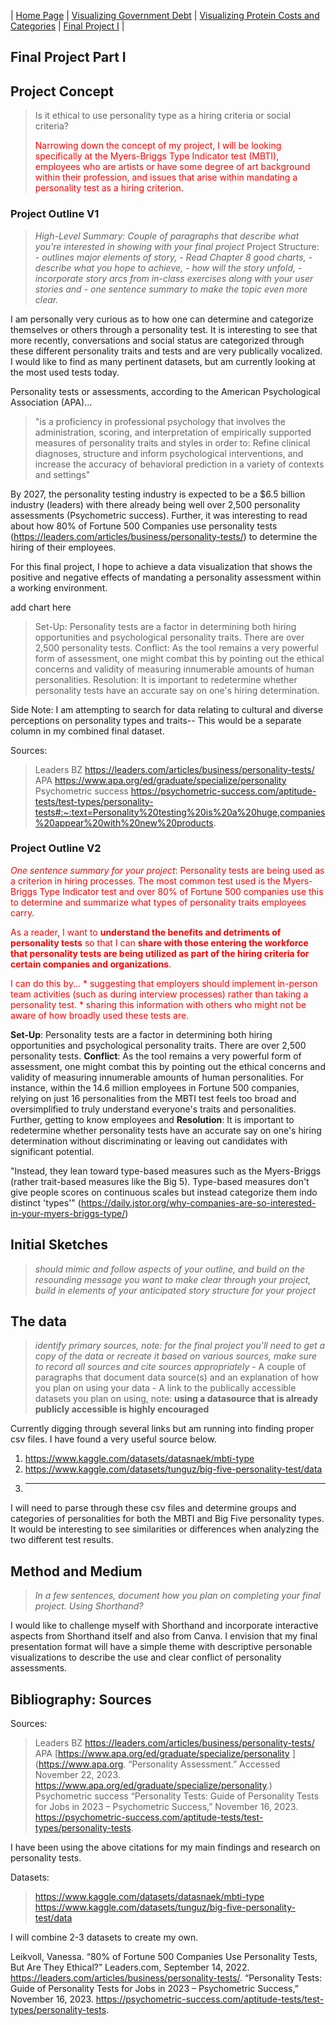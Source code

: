 | [Home Page](https://ellenasakai.github.io/sakaiportfolio/) | [Visualizing Government Debt](governmentdebt) | [Visualizing Protein Costs and Categories](protein) | [Final Project I](final-project-part-one) |

## Final Project Part I

## Project Concept
> Is it ethical to use personality type as a hiring criteria or social criteria?
>
> <font color="#FF0000"> Narrowing down the concept of my project, I will be looking specifically at the Myers-Briggs Type Indicator test (MBTI), employees who are artists or have some degree of art background within their profession, and issues that arise within mandating a personality test as a hiring criterion. </font>

### Project Outline V1
> *High-Level Summary: Couple of paragraphs that describe what you're interested in showing with your final project* 
> Project Structure:
    - *outlines major elements of story,
    - Read Chapter 8 good charts,
    - describe what you hope to achieve,
    - how will the story unfold,
    - incorporate story arcs from in-class exercises along with your user stories and
    - one sentence summary to make the topic even more clear.*

I am personally very curious as to how one can determine and categorize themselves or others through a personality test. It is interesting to see that more recently, conversations and social status are categorized through these different personality traits and tests and are very publically vocalized. I would like to find as many pertinent datasets, but am currently looking at the most used tests today.

Personality tests or assessments, according to the American Psychological Association (APA)...
> "is a proficiency in professional psychology that involves the administration, scoring, and interpretation of empirically supported measures of personality traits and styles in order to: Refine clinical diagnoses, structure and inform psychological interventions, and increase the accuracy of behavioral prediction in a variety of contexts and settings"

By 2027, the personality testing industry is expected to be a $6.5 billion industry (leaders) with there already being well over 2,500 personality assessments (Psychometric success). Further, it was interesting to read about how 80% of Fortune 500 Companies use personality tests (https://leaders.com/articles/business/personality-tests/) to determine the hiring of their employees. 

For this final project, I hope to achieve a data visualization that shows the positive and negative effects of mandating a personality assessment within a working environment.

add chart here

> Set-Up: Personality tests are a factor in determining both hiring opportunities and psychological personality traits. There are over 2,500 personality tests.
> Conflict: As the tool remains a very powerful form of assessment, one might combat this by pointing out the ethical concerns and validity of measuring innumerable amounts of human personalities.
> Resolution: It is important to redetermine whether personality tests have an accurate say on one's hiring determination.

Side Note: I am attempting to search for data relating to cultural and diverse perceptions on personality types and traits-- This would be a separate column in my combined final dataset.

Sources: 
> Leaders BZ
https://leaders.com/articles/business/personality-tests/
> APA
https://www.apa.org/ed/graduate/specialize/personality
> Psychometric success
https://psychometric-success.com/aptitude-tests/test-types/personality-tests#:~:text=Personality%20testing%20is%20a%20huge,companies%20appear%20with%20new%20products.


### Project Outline V2
<font color="#FF0000"> *One sentence summary for your project*: Personality tests are being used as a criterion in hiring processes. The most common test used is the Myers-Briggs Type Indicator test and over 80% of Fortune 500 companies use this to determine and summarize what types of personality traits employees carry. 

As a reader, I want to **understand the benefits and detriments of personality tests** so that I can **share with those entering the workforce that personality tests are being utilized as part of the hiring criteria for certain companies and organizations**.

I can do this by...
    * suggesting that employers should implement in-person team activities (such as during interview processes) rather than taking a personality test.
    * sharing this information with others who might not be aware of how broadly used these tests are. </font>

**Set-Up**: Personality tests are a factor in determining both hiring opportunities and psychological personality traits. There are over 2,500 personality tests.
**Conflict**: As the tool remains a very powerful form of assessment, one might combat this by pointing out the ethical concerns and validity of measuring innumerable amounts of human personalities. For instance, within the 14.6 million employees in Fortune 500 companies, relying on just 16 personalities from the MBTI test feels too broad and oversimplified to truly understand everyone's traits and personalities. Further, getting to know employees and
**Resolution**: It is important to redetermine whether personality tests have an accurate say on one's hiring determination without discriminating or leaving out candidates with significant potential.

"Instead, they lean toward type-based measures such as the Myers-Briggs (rather trait-based measures like the Big 5). Type-based measures don't give people scores on continuous scales but instead categorize them indo distinct 'types'" (https://daily.jstor.org/why-companies-are-so-interested-in-your-myers-briggs-type/)



## Initial Sketches
> *should mimic and follow aspects of your outline, and build on the resounding message you want to make clear through your project, build in elements of your anticipated story structure for your project*


## The data
> *identify primary sources, note: for the final project you'll need to get a copy of the data or recreate it based on various sources, make sure to record all sources and cite sources appropriately*
    - A couple of paragraphs that document data source(s) and an explanation of how you plan on using your data
    - A link to the publically accessible datasets you plan on using, note: **using a datasource that is already publicly accessible is highly              encouraged**

Currently digging through several links but am running into finding proper csv files. I have found a very useful source below. 
1. https://www.kaggle.com/datasets/datasnaek/mbti-type
2. https://www.kaggle.com/datasets/tunguz/big-five-personality-test/data
3. ---
I will need to parse through these csv files and determine groups and categories of personalities for both the MBTI  and Big Five personality types. It would be interesting to see similarities or differences when analyzing the two different test results. 

## Method and Medium
> *In a few sentences, document how you plan on completing your final project. Using Shorthand?*

I would like to challenge myself with Shorthand and incorporate interactive aspects from Shorthand itself and also from Canva. I envision that my final presentation format will have a simple theme with descriptive personable visualizations to describe the use and clear conflict of personality assessments.


## Bibliography: Sources
Sources: 
> Leaders BZ
https://leaders.com/articles/business/personality-tests/
> APA
[https://www.apa.org/ed/graduate/specialize/personality
](https://www.apa.org. “Personality Assessment.” Accessed November 22, 2023. https://www.apa.org/ed/graduate/specialize/personality.)
> Psychometric success
“Personality Tests: Guide of Personality Tests for Jobs in 2023 – Psychometric Success,” November 16, 2023. https://psychometric-success.com/aptitude-tests/test-types/personality-tests.

I have been using the above citations for my main findings and research on personality tests. 

Datasets:
> https://www.kaggle.com/datasets/datasnaek/mbti-type
> https://www.kaggle.com/datasets/tunguz/big-five-personality-test/data

I will combine 2-3 datasets to create my own.

Leikvoll, Vanessa. “80% of Fortune 500 Companies Use Personality Tests, But Are They Ethical?” Leaders.com, September 14, 2022. https://leaders.com/articles/business/personality-tests/.
“Personality Tests: Guide of Personality Tests for Jobs in 2023 – Psychometric Success,” November 16, 2023. https://psychometric-success.com/aptitude-tests/test-types/personality-tests.

